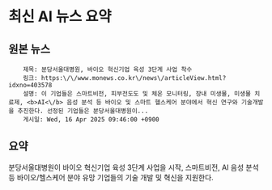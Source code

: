# 최신 AI 뉴스 요약

## 원본 뉴스
		제목: 분당서울대병원, 바이오 혁신기업 육성 3단계 사업 착수
		링크: https:\/\/www.monews.co.kr\/news\/articleView.html?idxno=403578
		설명: 이 기업들은 스마트비전, 피부전도도 및 체온 모니터링, 장내 미생물, 미생물 치료제, <b>AI<\/b> 음성 분석 등 바이오 및 스마트 헬스케어 분야에서 혁신 연구와 기술개발을 추진한다. 선정된 기업들은 분당서울대병원이... 
		게시일: Wed, 16 Apr 2025 09:46:00 +0900


## 요약
분당서울대병원이 바이오 혁신기업 육성 3단계 사업을 시작, 스마트비전, AI 음성 분석 등 바이오/헬스케어 분야 유망 기업들의 기술 개발 및 혁신을 지원한다.
